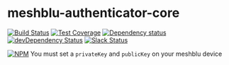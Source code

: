 # meshblu-authenticator-core

[![Build Status](https://travis-ci.org/octoblu/meshblu-authenticator-core.svg?branch=master)](https://travis-ci.org/octoblu/meshblu-authenticator-core)
[![Test Coverage](https://codecov.io/gh/octoblu/meshblu-authenticator-core/branch/master/graph/badge.svg)](https://codecov.io/gh/octoblu/meshblu-authenticator-core)
[![Dependency status](http://img.shields.io/david/octoblu/meshblu-authenticator-core.svg?style=flat)](https://david-dm.org/octoblu/meshblu-authenticator-core)
[![devDependency Status](http://img.shields.io/david/dev/octoblu/meshblu-authenticator-core.svg?style=flat)](https://david-dm.org/octoblu/meshblu-authenticator-core#info=devDependencies)
[![Slack Status](http://community-slack.octoblu.com/badge.svg)](http://community-slack.octoblu.com)

[![NPM](https://nodei.co/npm/meshblu-authenticator-core.svg?style=flat)](https://npmjs.org/package/meshblu-authenticator-core)
You must set a ```privateKey``` and ```publicKey``` on your meshblu device
